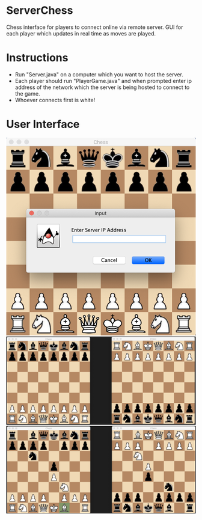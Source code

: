 # ServerChess
 Chess interface for players to connect online via remote server.
 GUI for each player which updates in real time as moves are played.

# Instructions
- Run "Server.java" on a computer which you want to host the server.
- Each player should run "PlayerGame.java" and when prompted enter ip address of the network which the server is being hosted to connect to the game.
- Whoever connects first is white!
 
 # User Interface
 
 ![Alt text](/DemoPhotos/GUIExample1.png?raw=true "UI1")
 ![Alt text](/DemoPhotos/GUIExample2.png?raw=true "UI1")
 ![Alt text](/DemoPhotos/GUIExample3.png?raw=true "UI1")
